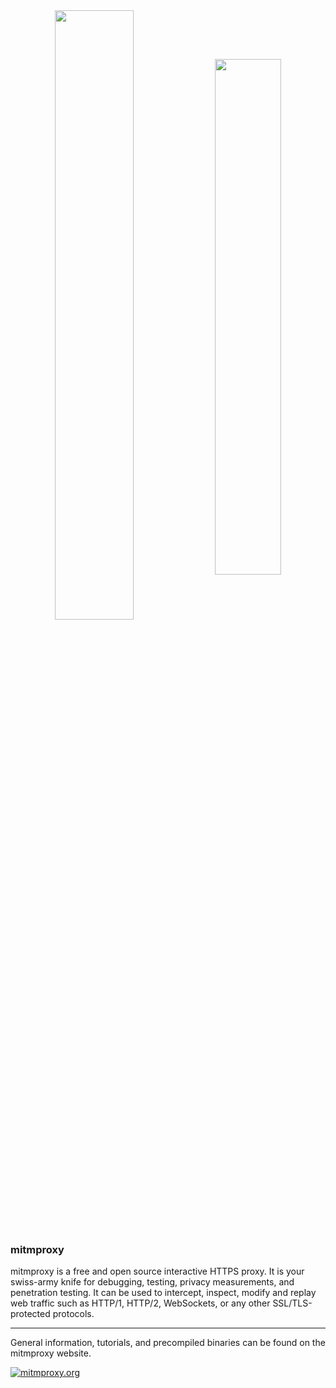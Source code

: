 <div align="center">
  <img valign="middle" src="https://mitmproxy.org/screenshot.png" width="50%" />
  <img valign="middle" src="https://mitmproxy.org/mitmweb.png" width="46%" /> 
</div>

### mitmproxy


mitmproxy is a free and open source interactive HTTPS proxy. It is your swiss-army knife for debugging, testing, privacy measurements, and penetration testing. It can be used to intercept, inspect, modify and replay web traffic such as HTTP/1, HTTP/2, WebSockets, or any other SSL/TLS-protected protocols.

<hr>

General information, tutorials, and precompiled binaries can be found on the mitmproxy website.

[![mitmproxy.org](https://shields.mitmproxy.org/badge/https%3A%2F%2F-mitmproxy.org-blue.svg)](https://mitmproxy.org/)

